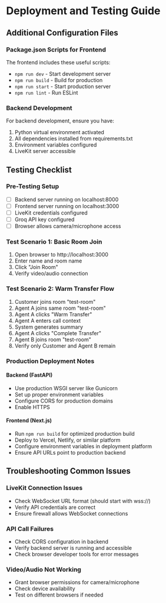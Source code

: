 # Deployment and Testing Guide

## Additional Configuration Files

### Package.json Scripts for Frontend
The frontend includes these useful scripts:
- `npm run dev` - Start development server
- `npm run build` - Build for production  
- `npm run start` - Start production server
- `npm run lint` - Run ESLint

### Backend Development
For backend development, ensure you have:
1. Python virtual environment activated
2. All dependencies installed from requirements.txt
3. Environment variables configured
4. LiveKit server accessible

## Testing Checklist

### Pre-Testing Setup
- [ ] Backend server running on localhost:8000
- [ ] Frontend server running on localhost:3000
- [ ] LiveKit credentials configured
- [ ] Groq API key configured
- [ ] Browser allows camera/microphone access

### Test Scenario 1: Basic Room Join
1. Open browser to http://localhost:3000
2. Enter name and room name
3. Click "Join Room"
4. Verify video/audio connection

### Test Scenario 2: Warm Transfer Flow
1. Customer joins room "test-room"
2. Agent A joins same room "test-room"  
3. Agent A clicks "Warm Transfer"
4. Agent A enters call context
5. System generates summary
6. Agent A clicks "Complete Transfer"
7. Agent B joins room "test-room"
8. Verify only Customer and Agent B remain

### Production Deployment Notes

#### Backend (FastAPI)
- Use production WSGI server like Gunicorn
- Set up proper environment variables
- Configure CORS for production domains
- Enable HTTPS

#### Frontend (Next.js)
- Run `npm run build` for optimized production build
- Deploy to Vercel, Netlify, or similar platform
- Configure environment variables in deployment platform
- Ensure API URLs point to production backend

## Troubleshooting Common Issues

### LiveKit Connection Issues
- Check WebSocket URL format (should start with wss://)
- Verify API credentials are correct
- Ensure firewall allows WebSocket connections

### API Call Failures
- Check CORS configuration in backend
- Verify backend server is running and accessible
- Check browser developer tools for error messages

### Video/Audio Not Working
- Grant browser permissions for camera/microphone
- Check device availability
- Test on different browsers if needed